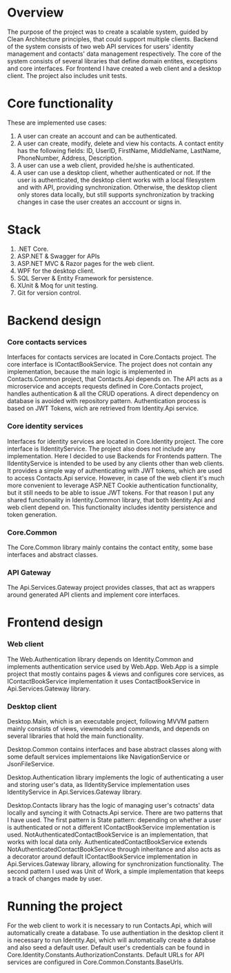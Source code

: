 # Overview
The purpose of the project was to create a scalable system, guided by Clean Architecture principles, that could support multiple clients.
Backend of the system consists of two web API services for users' identity management and contacts' data management respectively.
The core of the system consists of several libraries that define domain entites, exceptions and core interfaces.
For frontend I have created a web client and a desktop client. The project also includes unit tests.

# Core functionality
These are implemented use cases:
1. A user can create an account and can be authenticated.
2. A user can create, modify, delete and view his contacts.
    A contact entity has the following fields: ID, UserID, FirstName, MiddleName, LastName, PhoneNumber, Address, Description.
3. A user can use a web client, provided he/she is authenticated.
4. A user can use a desktop client, whether authenticated or not.
    If the user is authenticated, the desktop client works with a local filesystem and with API, providing synchronization.
    Otherwise, the desktop client only stores data locally, but still supports synchronization by tracking changes
    in case the user creates an acccount or signs in.

# Stack
1. .NET Core.
2. ASP.NET & Swagger for APIs
3. ASP.NET MVC & Razor pages for the web client.
4. WPF for the desktop client.
5. SQL Server & Entity Framework for persistence.
6. XUnit & Moq for unit testing.
7. Git for version control.

# Backend design
### Core contacts services
Interfaces for contacts services are located in Core.Contacts project. The core interface is IContactBookService. 
The project does not contain any implementation, because the main logic is implemented in Contacts.Common project, 
that Contacts.Api depends on. 
The API acts as a microservice and accepts requests defined in Core.Contacts project, handles authentication & all the CRUD operations.
A direct dependency on database is avoided with repository pattern.
Authentication process is based on JWT Tokens, wich are retrieved from Identity.Api service.

### Core identity services
Interfaces for identity services are located in Core.Identity project. The core interface is IIdentityService.
The project also does not include any implementation.
Here I decided to use Backends for Frontends pattern. The IIdentityService is intended to be used by any clients other than web clients.
It provides a simple way of authenticating with JWT tokens, which are used to access Contacts.Api service. However, 
in case of the web client it's much more convenient to leverage ASP.NET Cookie authentication functionality, but it still
needs to be able to issue JWT tokens. For that reason I put any shared functionality in Identity.Common library, that both Identity.Api and 
web client depend on. This functionality includes identity persistence and token generation.

### Core.Common
The Core.Common library mainly contains the contact entity, some base interfaces and abstract classes.

### API Gateway
The Api.Services.Gateway project provides classes, that act as wrappers around generated API clients and implement core interfaces.

# Frontend design
### Web client 
The Web.Authentication library depends on Identity.Common and implements authentication service used by Web.App.
Web.App is a simple project that mostly contains pages & views and configures core services, as IContactBookService implementation
it uses ContactBookService in Api.Services.Gateway library.

### Desktop client
Desktop.Main, which is an executable project, following MVVM pattern mainly consists of views, viewmodels and commands, and
depends on several libraries that hold the main functionality.

Desktop.Common contains interfaces and base abstract classes along with some default services implementaions like NavigationService
or JsonFileService.

Desktop.Authentication library implements the logic of authenticating a user and storing user's data, as IIdentityService implementation
uses IdentityService in Api.Services.Gateway library.

Desktop.Contacts library has the logic of managing user's cotnacts' data locally and syncing it with Cotnacts.Api service.
There are two patterns that I have used. The first pattern is State pattern: depending on whether a user is authenticated
or not a different IContactBookService implementation is used. NotAuthenticatedContactBookService is an implementation,
that works with local data only. AuthenticatedContactBookService extends NotAuthenticatedContactBookService through inheritance
and also acts as a decorator around default IContactBookService implementation in Api.Services.Gateway library, allowing
for synchronization functionality.
The second pattern I used was Unit of Work, a simple implementation that keeps a track of changes made by user.

# Running the project
For the web client to work it is necessary to run Contacts.Api, which will automatically create a database.
To use authentiation in the desktop client it is necessary to run Identity.Api, which will automatically create a databse
and also seed a default user. Default user's credentials can be found in  Core.Identity.Constants.AuthorizationConstants.
Default URLs for API services are configured in Core.Common.Constants.BaseUrls.
